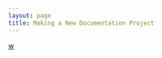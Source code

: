 ```yaml
---
layout: page
title: Making a New Documentation Project
---
```

[w](setting_up_a_local_documentation_copy.md)
